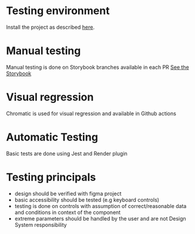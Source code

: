 # Testing environment

Install the project as described [here](./README.md).

# Manual testing

Manual testing is done on Storybook branches available in each PR [See the Storybook](https://v1--613a8e945a5665003a05113b.chromatic.com/)

# Visual regression

Chromatic is used for visual regression and available in Github actions

# Automatic Testing

Basic tests are done using Jest and Render plugin

# Testing principals

- design should be verified with figma project
- basic accessibility should be tested (e.g keyboard controls)
- testing is done on controls with assumption of correct/reasonable data and conditions in context of the component
- extreme parameters should be handled by the user and are not Design System responsibility
